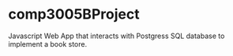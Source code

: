 # comp3005BProject
Javascript Web App that interacts with Postgress SQL database to implement a book store.
